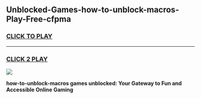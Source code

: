 
## Unblocked-Games-how-to-unblock-macros-Play-Free-cfpma
<h3>
<a href="https://premium76.site?title=how-to-unblock-macros&ref=18A1">CLICK TO PLAY</a></h3>
<hr>

<h3>
<a href="https://premium76.site?title=how-to-unblock-macros&ref=18A1">CLICK 2 PLAY</a>
  
</h3>

<a href="https://premium76.site?title=how-to-unblock-macros&ref=18A1"><img src="https://clearcache.store/games.png"></a>


**how-to-unblock-macros games unblocked: Your Gateway to Fun and Accessible Online Gaming**
